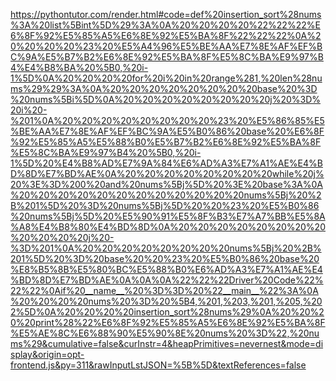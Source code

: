 <!--
    File: insertion_sort.md
    Created Time: 2024-01-05
    Author: ikiwi (ikiwicc@gmail.com)
--->

<!-- [file]{insertion_sort}-[class]{}-[func]{insertion_sort} -->
https://pythontutor.com/render.html#code=def%20insertion_sort%28nums%3A%20list%5Bint%5D%29%3A%0A%20%20%20%20%22%22%22%E6%8F%92%E5%85%A5%E6%8E%92%E5%BA%8F%22%22%22%0A%20%20%20%20%23%20%E5%A4%96%E5%BE%AA%E7%8E%AF%EF%BC%9A%E5%B7%B2%E6%8E%92%E5%BA%8F%E5%8C%BA%E9%97%B4%E4%B8%BA%20%5B0,%20i-1%5D%0A%20%20%20%20for%20i%20in%20range%281,%20len%28nums%29%29%3A%0A%20%20%20%20%20%20%20%20base%20%3D%20nums%5Bi%5D%0A%20%20%20%20%20%20%20%20j%20%3D%20i%20-%201%0A%20%20%20%20%20%20%20%20%23%20%E5%86%85%E5%BE%AA%E7%8E%AF%EF%BC%9A%E5%B0%86%20base%20%E6%8F%92%E5%85%A5%E5%88%B0%E5%B7%B2%E6%8E%92%E5%BA%8F%E5%8C%BA%E9%97%B4%20%5B0,%20i-1%5D%20%E4%B8%AD%E7%9A%84%E6%AD%A3%E7%A1%AE%E4%BD%8D%E7%BD%AE%0A%20%20%20%20%20%20%20%20while%20j%20%3E%3D%200%20and%20nums%5Bj%5D%20%3E%20base%3A%0A%20%20%20%20%20%20%20%20%20%20%20%20nums%5Bj%20%2B%201%5D%20%3D%20nums%5Bj%5D%20%20%23%20%E5%B0%86%20nums%5Bj%5D%20%E5%90%91%E5%8F%B3%E7%A7%BB%E5%8A%A8%E4%B8%80%E4%BD%8D%0A%20%20%20%20%20%20%20%20%20%20%20%20j%20-%3D%201%0A%20%20%20%20%20%20%20%20nums%5Bj%20%2B%201%5D%20%3D%20base%20%20%23%20%E5%B0%86%20base%20%E8%B5%8B%E5%80%BC%E5%88%B0%E6%AD%A3%E7%A1%AE%E4%BD%8D%E7%BD%AE%0A%0A%0A%22%22%22Driver%20Code%22%22%22%0Aif%20__name__%20%3D%3D%20%22__main__%22%3A%0A%20%20%20%20nums%20%3D%20%5B4,%201,%203,%201,%205,%202%5D%0A%20%20%20%20insertion_sort%28nums%29%0A%20%20%20%20print%28%22%E6%8F%92%E5%85%A5%E6%8E%92%E5%BA%8F%E5%AE%8C%E6%88%90%E5%90%8E%20nums%20%3D%22,%20nums%29&cumulative=false&curInstr=4&heapPrimitives=nevernest&mode=display&origin=opt-frontend.js&py=311&rawInputLstJSON=%5B%5D&textReferences=false
